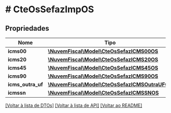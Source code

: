 # # CteOsSefazImpOS

## Propriedades

Nome | Tipo | Descrição | Comentários
------------ | ------------- | ------------- | -------------
**icms00** | [**\NuvemFiscal\Model\CteOsSefazICMS00OS**](CteOsSefazICMS00OS.md) |  | [optional]
**icms20** | [**\NuvemFiscal\Model\CteOsSefazICMS20OS**](CteOsSefazICMS20OS.md) |  | [optional]
**icms45** | [**\NuvemFiscal\Model\CteOsSefazICMS45OS**](CteOsSefazICMS45OS.md) |  | [optional]
**icms90** | [**\NuvemFiscal\Model\CteOsSefazICMS90OS**](CteOsSefazICMS90OS.md) |  | [optional]
**icms_outra_uf** | [**\NuvemFiscal\Model\CteOsSefazICMSOutraUFOS**](CteOsSefazICMSOutraUFOS.md) |  | [optional]
**icmssn** | [**\NuvemFiscal\Model\CteOsSefazICMSSNOS**](CteOsSefazICMSSNOS.md) |  | [optional]

[[Voltar à lista de DTOs]](../../README.md#models) [[Voltar à lista de API]](../../README.md#endpoints) [[Voltar ao README]](../../README.md)
